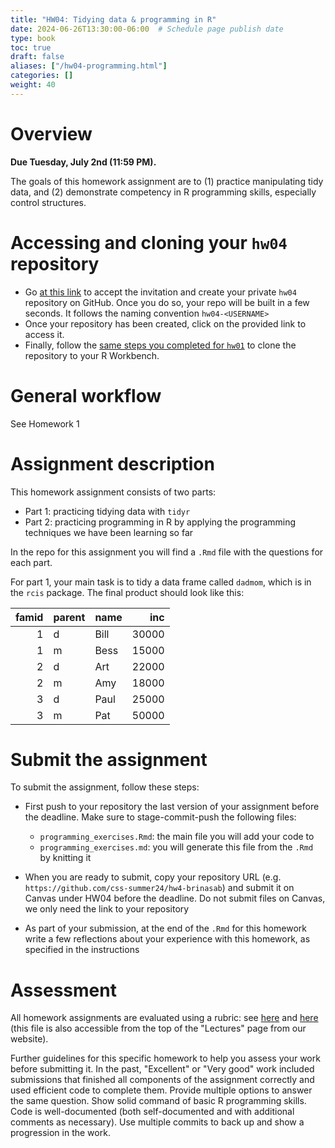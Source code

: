 ```yaml
---
title: "HW04: Tidying data & programming in R"
date: 2024-06-26T13:30:00-06:00  # Schedule page publish date
type: book
toc: true
draft: false
aliases: ["/hw04-programming.html"]
categories: []
weight: 40
---
```





# Overview

**Due Tuesday, July 2nd (11:59 PM).**

The goals of this homework assignment are to (1) practice manipulating tidy data, and (2) demonstrate competency in R programming skills, especially control structures.


# Accessing and cloning your `hw04` repository

* Go [at this link](https://classroom.github.com/a/MADvhEM7) to accept the invitation and create your private `hw04` repository on GitHub. Once you do so, your repo will be built in a few seconds. It follows the naming convention `hw04-<USERNAME>`
* Once your repository has been created, click on the provided link to access it. 
* Finally, follow the [same steps you completed for `hw01`](/homework/edit-readme/) to clone the repository to your R Workbench.


# General workflow

See Homework 1


# Assignment description

This homework assignment consists of two parts: 
* Part 1: practicing tidying data with `tidyr`
* Part 2: practicing programming in R by applying the programming techniques we have been learning so far 

In the repo for this assignment you will find a `.Rmd` file with the questions for each part.

For part 1, your main task is to tidy a data frame called `dadmom`, which is in the `rcis` package. The final product should look like this:


| famid|parent |name |   inc|
|-----:|:------|:----|-----:|
|     1|d      |Bill | 30000|
|     1|m      |Bess | 15000|
|     2|d      |Art  | 22000|
|     2|m      |Amy  | 18000|
|     3|d      |Paul | 25000|
|     3|m      |Pat  | 50000|



# Submit the assignment

To submit the assignment, follow these steps:

* First push to your repository the last version of your assignment before the deadline. Make sure to stage-commit-push the following files:

  - `programming_exercises.Rmd`: the main file you will add your code to
  - `programming_exercises.md`: you will generate this file from the `.Rmd` by knitting it 

* When you are ready to submit, copy your repository URL (e.g. `https://github.com/css-summer24/hw4-brinasab`) and submit it on Canvas under HW04 before the deadline. Do not submit files on Canvas, we only need the link to your repository 

* As part of your submission, at the end of the `.Rmd` for this homework write a few reflections about your experience with this homework, as specified in the instructions


# Assessment

All homework assignments are evaluated using a rubric: see [here](/faq/homework-evaluations/) and [here](https://docs.google.com/spreadsheets/d/1h7_TmhUr5k7BGT3h-F4VJMUEEUtvvhqw/edit?usp=sharing&ouid=112534119211880791899&rtpof=true&sd=true) (this file is also accessible from the top of the "Lectures" page from our website).

Further guidelines for this specific homework to help you assess your work before submitting it.
In the past, "Excellent" or "Very good" work included submissions that finished all components of the assignment correctly and used efficient code to complete them. Provide multiple options to answer the same question. Show solid command of basic R programming skills. Code is well-documented (both self-documented and with additional comments as necessary). Use multiple commits to back up and show a progression in the work. 

